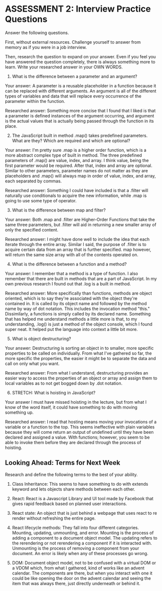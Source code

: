 # ASSESSMENT 2: Interview Practice Questions

Answer the following questions.

First, without external resources. Challenge yourself to answer from memory as if you were in a job interview.

Then, research the question to expand on your answer. Even if you feel you have answered the question completely, there is always something more to learn. Write your researched answer in your OWN WORDS.





1. What is the difference between a parameter and an argument?

  Your answer: A parameter is a reusable placeholder in a function because it can be replaced with different arguments. An argument is all of the different types of variables and data that will replace every occurrence of the parameter within the function.

  Researched answer:
  Something more concise that I found that I liked is that a parameter is defined instances of the argument occurring, and argument is the actual values that is actually being passed through the function in its place.





2. The JavaScript built in method .map() takes predefined parameters. What are they? Which are required and which are optional?

  Your answer:
  I'm pretty sure .map is a higher order function, which is a more abstract complex type of built in method. The three predefined parameters of .map() are value, index, and array. I think value, being the first parameter would be required. After that, index and array are optional. Similar to other parameters, parameter names do not matter as they are placeholders and .map() will always map in order of value, index, and array, each separated by commas.

  Researched answer:
  Something I could have included is that a .filter will naturally use conditionals to acquire the new information, while .map is going to use some type of operator.





3. What is the difference between map and filter?

  Your answer:
  Both .map and .filter are Higher-Order Functions that take the same three parameters, but .filter will aid in returning a new smaller array of only the specified content.

  Researched answer:
  I might have done well to include the idea that each iterate through the entire array. Similar I said, the purpose of .filter is to acquire certain data from an array that is further specified. map however, will return the same size array with all of the contents operated on.





4. What is the difference between a function and a method?

  Your answer:
  I remember that a method is a type of function. I also remember that there are built in methods that are a part of JavaScript. In my own previous research I found out that .log is a built in method.

  Researched answer:
   More specifically than functions, methods are object oriented, which is to say they're associated with the object they're contained in. It is called by its object name and followed by the method name by way of dot notation. This includes the invocation method "this." Dissimilarly, a functions is simply called by its declared name. Something that has helped me understand methods a little more is that, to my understanding, .log() is just a method of the object console, which I found super neat. It helped put the language into context a little bit more.  





5. What is object destructuring?

  Your answer:
  Destructuring is sorting an object in to smaller, more specific properties to be called on individually. From what I've gathered so far, the more specific the properties, the easier it might be to separate the data and call on only what you want.

  Researched answer:
  From what I understand, destructuring provides an easier way to access the properties of an object or array and assign them to local variables as to not get bogged down by .dot notation.





6. STRETCH: What is hoisting in JavaScript?

  Your answer
  I must have missed hoisting in the lecture, but from what I know of the word itself, it could have something to do with moving something up.

  Researched answer:
  I read that hosting means moving your invocations of a variable or a function to the top. This seems ineffective with plain variables because they will come return an output of undefined until they have been declared and assigned a value. With functions; however, you seem to be able to invoke them before they are declared through the process of hoisting.


## Looking Ahead: Terms for Next Week

Research and define the following terms to the best of your ability.

1. Class Inheritance: This seems to have something to do with extends keyword and lets objects share methods between each other.

2. React: React is a Javascript Library and UI tool made by Facebook that gives rapid feedback based on planned user interactions.

3. React state: An object that is just behind a webpage that uses react to re render without refreshing the entire page.

4. React lifecycle methods: They fall into four different categories. Mounting, updating, unmounting, and error. Mounting is the process of adding a component to a document object model. The updating refers to the rerendering or not rerendering a component if it is interacted with. Unmounting is the process of removing a component from your document. An error is likely when any of these processes go wrong.

5. DOM: Document object model, not to be confused with a virtual DOM or a VDOM which, from what I gathered, kind of works like an advent calendar. The components are there, but when you interact with one it could be like opening the door on the advent calendar and seeing the item that was always there, just directly underneath or behind it.
